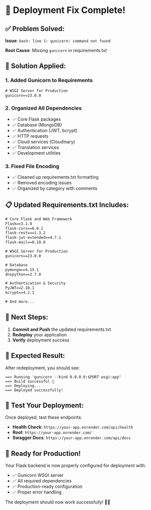 # 🚀 Deployment Fix Complete!

## ✅ **Problem Solved:**

**Issue**: `bash: line 1: gunicorn: command not found`

**Root Cause**: Missing `gunicorn` in requirements.txt

## 🔧 **Solution Applied:**

### 1. **Added Gunicorn to Requirements**
```txt
# WSGI Server for Production
gunicorn==23.0.0
```

### 2. **Organized All Dependencies**
- ✅ Core Flask packages
- ✅ Database (MongoDB)
- ✅ Authentication (JWT, bcrypt)
- ✅ HTTP requests
- ✅ Cloud services (Cloudinary)
- ✅ Translation services
- ✅ Development utilities

### 3. **Fixed File Encoding**
- ✅ Cleaned up requirements.txt formatting
- ✅ Removed encoding issues
- ✅ Organized by category with comments

## 📋 **Updated Requirements.txt Includes:**

```txt
# Core Flask and Web Framework
Flask==3.1.0
flask-cors==6.0.1
flask-restx==1.3.2
flask-jwt-extended==4.7.1
flask-mail==0.10.0

# WSGI Server for Production
gunicorn==23.0.0

# Database
pymongo==4.15.1
dnspython==2.7.0

# Authentication & Security
PyJWT==2.10.1
bcrypt==4.2.1

# And more...
```

## 🎯 **Next Steps:**

1. **Commit and Push** the updated requirements.txt
2. **Redeploy** your application
3. **Verify** deployment success

## 🚀 **Expected Result:**

After redeployment, you should see:
```
==> Running 'gunicorn --bind 0.0.0.0:$PORT wsgi:app'
==> Build successful 🎉
==> Deploying...
==> Deployed successfully!
```

## 🧪 **Test Your Deployment:**

Once deployed, test these endpoints:
- **Health Check**: `https://your-app.onrender.com/api/health`
- **Root**: `https://your-app.onrender.com/`
- **Swagger Docs**: `https://your-app.onrender.com/api/docs`

## 🎉 **Ready for Production!**

Your Flask backend is now properly configured for deployment with:
- ✅ Gunicorn WSGI server
- ✅ All required dependencies
- ✅ Production-ready configuration
- ✅ Proper error handling

The deployment should now work successfully! 🚀✨
